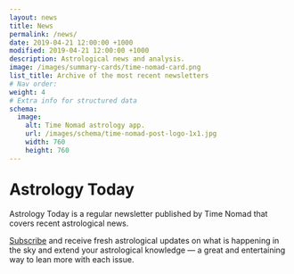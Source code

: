 ```yaml
---
layout: news
title: News
permalink: /news/
date: 2019-04-21 12:00:00 +1000
modified: 2019-04-21 12:00:00 +1000
description: Astrological news and analysis.
image: /images/summary-cards/time-nomad-card.png
list_title: Archive of the most recent newsletters
# Nav order:
weight: 4
# Extra info for structured data
schema:
  image:
    alt: Time Nomad astrology app.
    url: /images/schema/time-nomad-post-logo-1x1.jpg
    width: 760
    height: 760
---
```


<h1 class="post-title p-name" itemprop="name headline" style="margin-top: 30px;">Astrology Today</h1>

Astrology Today is a regular newsletter published by Time Nomad that covers recent astrological news.

[Subscribe](#mc_embed_signup) and receive fresh astrological updates on what is happening in the sky and extend your astrological knowledge — a great and entertaining way to lean more with each issue. 